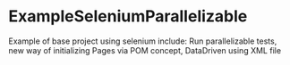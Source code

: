 # ExampleSeleniumParallelizable
Example of base project using selenium include: Run parallelizable tests, new way of initializing Pages via POM concept, DataDriven using XML file
